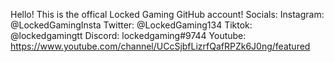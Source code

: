 Hello! This is the offical Locked Gaming GitHub account!
Socials:
Instagram: @LockedGamingInsta
Twitter: @LockedGaming134
Tiktok: @lockedgamingtt
Discord: lockedgaming#9744
Youtube: https://www.youtube.com/channel/UCcSjbfLizrfQafRPZk6J0ng/featured
